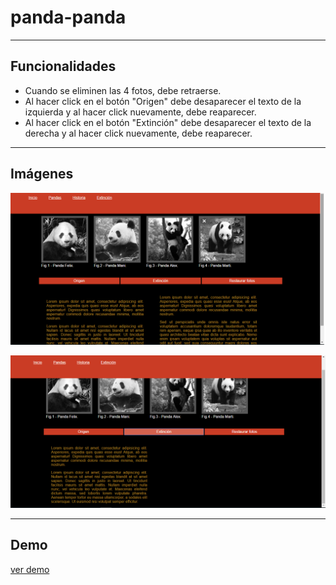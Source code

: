 # panda-panda
***
## Funcionalidades

+ Cuando se eliminen las 4 fotos, debe retraerse.
+ Al hacer click en el botón "Origen" debe desaparecer el texto de la izquierda y al hacer click nuevamente, debe reaparecer.
+ Al hacer click en el botón "Extinción" debe desaparecer el texto de la derecha y al hacer click nuevamente, debe reaparecer.

***
## Imágenes

![ejemplo-1](https://github.com/ely405/panda-panda/blob/master/assets/image/image-readme/maqueta1.png)

![ejemplo-2](https://github.com/ely405/panda-panda/blob/master/assets/image/image-readme/maqueta2.png)

***

## Demo

[ver demo](https://ely405.github.io/panda-panda/)
